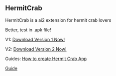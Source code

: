 ## HermitCrab

HermitCrab is a ai2 extension for hermit crab lovers

Better, test in .apk file!

V1:
<a href="https://github.com/bextdev797/HermitCrab/blob/main/out/com.brandonang.hermitcrab.aix">Download Version 1 Now!</a>

V2:
<a href="https://github.com/bextdev797/HermitCrab/releases/download/2/com.brandonang.hermitcrabview.aix">Download Version 2 Now!</a>

Guides:
<a href="https://youtu.be/vhrAsBvMCiw?si=Juk5l-MNgyGDLmP5">How to create Hermit Crab App</a>

<a href="https://docs.google.com/document/d/1QZeMNNg334d_YEXUwmGgz6BGbUQ5uLKd68iZsTXgBog/edit?usp=sharing">Guide</a>
